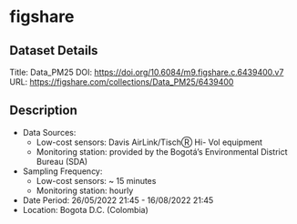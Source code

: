 # figshare

## Dataset Details
Title: Data_PM25
DOI: https://doi.org/10.6084/m9.figshare.c.6439400.v7
URL: https://figshare.com/collections/Data_PM25/6439400

## Description
- Data Sources:
	- Low-cost sensors: Davis AirLink/TischⓇ Hi- Vol equipment
	- Monitoring station: provided by the Bogotá’s Environmental District Bureau (SDA)
- Sampling Frequency:
	- Low-cost sensors: ~ 15 minutes
	- Monitoring station: hourly
- Date Period: 26/05/2022 21:45 - 16/08/2022 21:45
- Location: Bogota D.C. (Colombia)